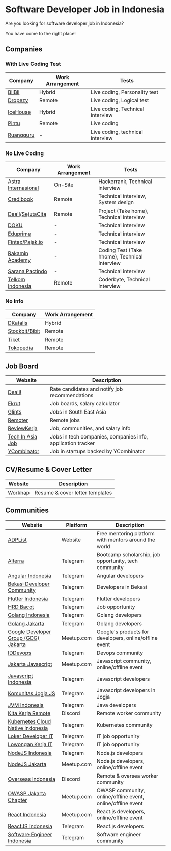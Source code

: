 # Software Developer Job in Indonesia

Are you looking for software developer job in Indonesia? 

You have come to the right place!

## Companies
### With Live Coding Test
| Company                                                     | Work Arrangement | Tests                            |
|-------------------------------------------------------------|------------------|----------------------------------|
| [BliBli](https://careers.blibli.com/)                       | Hybrid           | Live coding, Personality test    |
| [Dropezy](https://www.linkedin.com/company/dropezy/jobs/)   | Remote           | Live coding, Logical test        |
| [IceHouse](https://icehousecorp.com/careers/)               | Hybrid           | Live coding, Technical interview |
| [Pintu](https://careers.pintu.co.id/)                       | Remote           | Live coding                      |
| [Ruangguru](https://career.ruangguru.com/)                  | -                | Live coding, technical interview |

### No Live Coding
| Company             | Work Arrangement | Tests                                         |
|---------------------|------------------|-----------------------------------------------|
| [Astra Internasional](https://career.astra.co.id/)                                 | On-Site          | Hackerrank, Technical interview               |
| [Credibook](https://credibook.com/career/)                                         | Remote           | Technical interview, System design            |
| [Deall](https://usedeall.com/career)/[SejutaCita](https://sejutacita.id/career)    | Remote           | Project (Take home), Technical interview      |
| [DOKU](https://www.doku.com/)                                                      | -                | Technical interview                           |
| [Eduprime](https://www.eduprime.co.id/)                                            | -                | Technical interview                           |
| [Fintax/Pajak.io](https://pajak.io/)                                               | -                | Technical interview                           |
| [Rakamin Academy](https://rakamin.com)                                             | -                | Coding Test (Take hhome), Technical Interview |
| [Sarana Pactindo](https://pactindo.com/)                                           | -                | Technical interview                           |
| [Telkom Indonesia](https://recruitmentdigital.telkom.co.id/)                       | Remote           | Coderbyte, Technical interview                |

### No Info
| Company                                                  | Work Arrangement |
|----------------------------------------------------------|------------------|
| [DKatalis](https://www.dkatalis.co/jobs)                 | Hybrid           |
| [Stockbit/Bibit](https://apply.workable.com/stockbit/)   | Remote           |
| [Tiket](https://www.tiket.com/careers/)                  | Remote           |
| [Tokopedia](https://www.tokopedia.com/careers/)          | Remote           |

## Job Board
| Website                                             | Description                                                 |
|-----------------------------------------------------|-------------------------------------------------------------|
| [Deall!](https://usedeall.com/)                     | Rate candidates and notify job recommendations              |
| [Ekrut](https://www.ekrut.com/)                     | Job boards, salary calculator                               |
| [Glints](https://glints.com)                        | Jobs in South East Asia                                     |
| [Remoter](https://remoter.id/)                      | Remote jobs                                                 |
| [ReviewKerja](https://reviewkerja.com/)             | Job, communities, and salary info                           |
| [Tech In Asia Job](https://www.techinasia.com/jobs) | Jobs in tech companies, companies info, application tracker |
| [YCombinator](https://www.workatastartup.com/)      | Job in startups backed by YCombinator                       |

## CV/Resume & Cover Letter

| Website                                      | Description                     |
|----------------------------------------------|---------------------------------|
| [Workhap](https://www.workhap.com/freebies/) | Resume & cover letter templates |

## Communities

| Website                                                                     | Platform   | Description                                                 |
|-----------------------------------------------------------------------------|------------|-------------------------------------------------------------|
| [ADPList](https://adplist.org)                                              | Website    | Free mentoring platform with mentors around the world       |
| [Alterra](https://t.me/Forum_Altaid)                                        | Telegram   | Bootcamp scholarship, job opportunity, tech community       |
| [Angular Indonesia](https://t.me/AngularID)                                 | Telegram   | Angular developers                                          |
| [Bekasi Developer Community](https://t.me/bekasidev)                        | Telegram   | Developers in Bekasi                                        |
| [Flutter Indonesia](https://t.me/flutter_id)                                | Telegram   | Flutter developers                                          |
| [HRD Bacot](https://t.me/hrdbacot)                                          | Telegram   | Job opportunity                                             |
| [Golang Indonesia](https://t.me/golangID)                                   | Telegram   | Golang developers                                           |
| [Golang Jakarta](https://t.me/gophers_id)                                   | Telegram   | Golang developers                                           |
| [Google Developer Group (GDG) Jakarta](https://www.meetup.com/GDG-Jakarta/) | Meetup.com | Google's products for developers, online/offline event      |
| [IDDevops](https://t.me/IDDevOps)                                           | Telegram   | Devops community                                            |
| [Jakarta Javascript](https://www.meetup.com/JakartaJS/)                     | Meetup.com | Javascript community, online/offline event                  |
| [Javascript Indonesia](https://t.me/js_id)                                  | Telegram   | Javascript developers                                       |
| [Komunitas Jogja JS](https://t.me/jogjajs)                                  | Telegram   | Javascript developers in Jogja                              |
| [JVM Indonesia](https://t.me/JVMIndonesia)                                  | Telegram   | Java developers                                             |
| [Kita Kerja Remote](https://discord.gg/j4Ku4wbc)                            | Discord    | Remote worker community                                     |
| [Kubernetes Cloud Native Indonesia](https://t.me/kubernetesindonesia)       | Telegram   | Kubernetes community                                        |
| [Loker Developer IT](https://t.me/LokerDeveloper)                           | Telegram   | IT job opportuniry                                          |
| [Lowongan Kerja IT](https://t.me/LowonganKerjaIT)                           | Telegram   | IT job opportuniry                                          |
| [NodeJS Indonesia](https://t.me/nodejsid)                                   | Telegram   | Node.js developers                                          |
| [NodeJS Jakarta](https://www.meetup.com/Node-js-Workshop/)                  | Meetup.com | Node.js developers, online/offline event                    |
| [Overseas Indonesia](https://discord.gg/7qrq3ag4)                           | Discord    | Remote & oversea worker community                           |
| [OWASP Jakarta Chapter](https://www.meetup.com/GDG-Jakarta/)                | Meetup.com | OWASP community, online/offline event, online/offline event |
| [React Indonesia](https://www.meetup.com/reactindonesia/)                   | Meetup.com | React.js developers, online/offline event                   |
| [ReactJS Indonesia](https://t.me/react_idn)                                 | Telegram   | React.js developers                                         |
| [Software Engineer Indonesia](https://t.me/soft_eng_id)                     | Telegram   | Software engineer community                                 |

